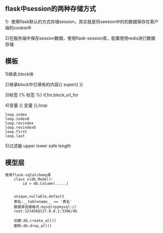 ## flask中session的两种存储方式
1）使用flask默认的方式存储session，其实就是将seesion中的的数据保存在客户端的cookie中

2)在服务端中保存session数据，使用flask-session库，配置使用redis进行数据存储

## 模板
1)继承,block块

2)继承block中已填有的内容{{ super() }}

3)标签 {% 标签 %} if,for,block,url_for

4)变量 {{ 变量 }},loop
```
loop.index
loop.index0
loop.revindex
loop.revindex0
loop.first
loop.last
```
5)过滤器 upper lower safe length

## 模型层
```
使用flask-sqlalchemy库
	class x(db.Model):
		id = db.Column(.....)
	

    unique,nullable,default
    表名:__tablename__ == '表名'
    数据库连接格式:mysql+pymysql://
    root:123456@127.0.0.1:3306/db
    
    创建:db.create_all()
    删除:db.drop_all()
```